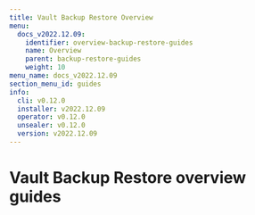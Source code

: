 ```yaml
---
title: Vault Backup Restore Overview
menu:
  docs_v2022.12.09:
    identifier: overview-backup-restore-guides
    name: Overview
    parent: backup-restore-guides
    weight: 10
menu_name: docs_v2022.12.09
section_menu_id: guides
info:
  cli: v0.12.0
  installer: v2022.12.09
  operator: v0.12.0
  unsealer: v0.12.0
  version: v2022.12.09
---
```


# Vault Backup Restore overview guides